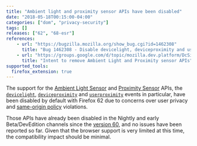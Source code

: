 ```yaml
---
title: "Ambient light and proximity sensor APIs have been disabled"
date: "2018-05-18T00:15:00-04:00"
categories: ["dom", "privacy-security"]
tags: []
releases: ["62", "68-esr"]
references:
    - url: "https://bugzilla.mozilla.org/show_bug.cgi?id=1462308"
      title: "Bug 1462308 - Disable devicelight, deviceproximity and userproximity events from stable"
    - url: "https://groups.google.com/d/topic/mozilla.dev.platform/DcSi_wLG4fc/discussion"
      title: "Intent to remove Ambient Light and Proximity sensor APIs"
supported_tools:
  firefox_extension: true
---
```

The support for the [Ambient Light Sensor](https://developer.mozilla.org/docs/Web/API/Ambient_Light_Events) and [Proximity Sensor](https://developer.mozilla.org/docs/Web/API/Proximity_Events) APIs, the [`devicelight`](https://developer.mozilla.org/docs/Web/Events/devicelight), [`deviceproximity`](https://developer.mozilla.org/docs/Web/Events/deviceproximity) and [`userproximity`](https://developer.mozilla.org/docs/Web/Events/userproximity) events in particular, have been disabled by default with Firefox 62 due to concerns over user privacy and [same-origin policy](https://developer.mozilla.org/docs/Web/Security/Same-origin_policy) violations.

Those APIs have already been disabled in the Nightly and early Beta/DevEdition channels since the [version 60](https://www.fxsitecompat.dev/en-CA/docs/2018/various-device-sensor-apis-are-now-deprecated/), and no issues have been reported so far. Given that the browser support is very limited at this time, the compatibility impact should be minimal.
